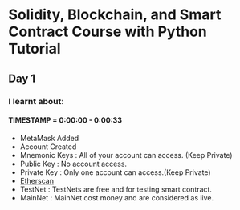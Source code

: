 # Solidity, Blockchain, and Smart Contract Course with Python Tutorial
## Day 1
### I learnt about:
#### TIMESTAMP = 0:00:00 - 0:00:33
* MetaMask Added
* Account Created
* Mnemonic Keys : All of your account can access. (Keep Private)
* Public Key : No account access.
* Private Key : Only one account can access.(Keep Private)
* [Etherscan](https://etherscan.io/)
* TestNet : TestNets are free and for testing smart contract.
* MainNet : MainNet cost money and are considered as live.
